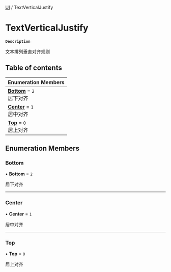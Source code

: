 [UI](../modules/UI.UI.md) / TextVerticalJustify

# TextVerticalJustify <Badge type="tip" text="Enumeration" /> <Score text="TextVerticalJustify" />

**`Description`**

文本排列垂直对齐规则

## Table of contents

| Enumeration Members |
| :-----|
| **[Bottom](UI.TextVerticalJustify.md#bottom)** = ``2`` <br> 居下对齐|
| **[Center](UI.TextVerticalJustify.md#center)** = ``1`` <br> 居中对齐|
| **[Top](UI.TextVerticalJustify.md#top)** = ``0`` <br> 居上对齐|

## Enumeration Members

### Bottom <Score text="Bottom" /> 

• **Bottom** = ``2``

居下对齐

___

### Center <Score text="Center" /> 

• **Center** = ``1``

居中对齐

___

### Top <Score text="Top" /> 

• **Top** = ``0``

居上对齐
